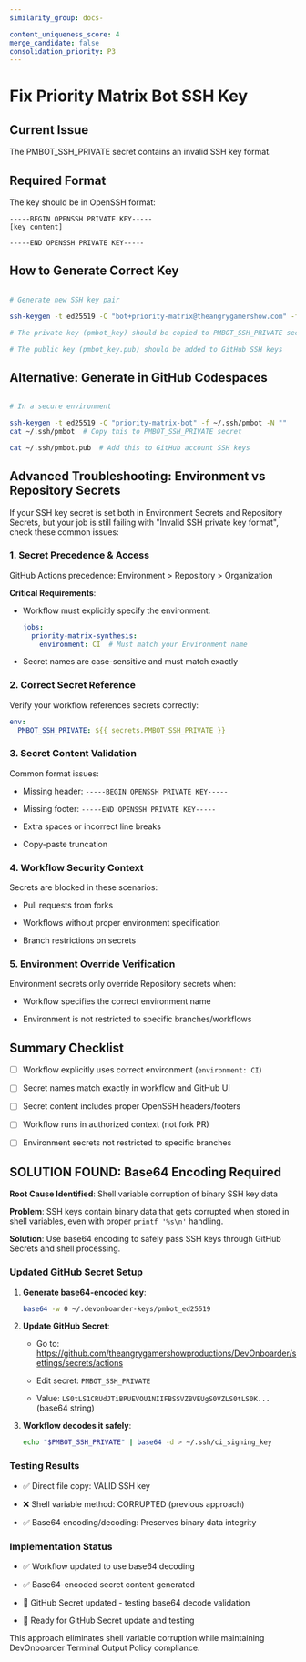 ```yaml
---
similarity_group: docs-

content_uniqueness_score: 4
merge_candidate: false
consolidation_priority: P3
---
```


# Fix Priority Matrix Bot SSH Key

## Current Issue

The PMBOT_SSH_PRIVATE secret contains an invalid SSH key format.

## Required Format

The key should be in OpenSSH format:

```text
-----BEGIN OPENSSH PRIVATE KEY-----
[key content]

-----END OPENSSH PRIVATE KEY-----

```

## How to Generate Correct Key

```bash

# Generate new SSH key pair

ssh-keygen -t ed25519 -C "bot+priority-matrix@theangrygamershow.com" -f pmbot_key -N ""

# The private key (pmbot_key) should be copied to PMBOT_SSH_PRIVATE secret

# The public key (pmbot_key.pub) should be added to GitHub SSH keys

```

## Alternative: Generate in GitHub Codespaces

```bash

# In a secure environment

ssh-keygen -t ed25519 -C "priority-matrix-bot" -f ~/.ssh/pmbot -N ""
cat ~/.ssh/pmbot  # Copy this to PMBOT_SSH_PRIVATE secret

cat ~/.ssh/pmbot.pub  # Add this to GitHub account SSH keys

```

## Advanced Troubleshooting: Environment vs Repository Secrets

If your SSH key secret is set both in Environment Secrets and Repository Secrets, but your job is still failing with "Invalid SSH private key format", check these common issues:

### 1. Secret Precedence & Access

GitHub Actions precedence: Environment > Repository > Organization

**Critical Requirements**:

- Workflow must explicitly specify the environment:

  ```yaml
  jobs:
    priority-matrix-synthesis:
      environment: CI  # Must match your Environment name

  ```

- Secret names are case-sensitive and must match exactly

### 2. Correct Secret Reference

Verify your workflow references secrets correctly:

```yaml
env:
  PMBOT_SSH_PRIVATE: ${{ secrets.PMBOT_SSH_PRIVATE }}

```

### 3. Secret Content Validation

Common format issues:

- Missing header: `-----BEGIN OPENSSH PRIVATE KEY-----`

- Missing footer: `-----END OPENSSH PRIVATE KEY-----`

- Extra spaces or incorrect line breaks

- Copy-paste truncation

### 4. Workflow Security Context

Secrets are blocked in these scenarios:

- Pull requests from forks

- Workflows without proper environment specification

- Branch restrictions on secrets

### 5. Environment Override Verification

Environment secrets only override Repository secrets when:

- Workflow specifies the correct environment name

- Environment is not restricted to specific branches/workflows

## Summary Checklist

- [ ] Workflow explicitly uses correct environment (`environment: CI`)

- [ ] Secret names match exactly in workflow and GitHub UI

- [ ] Secret content includes proper OpenSSH headers/footers

- [ ] Workflow runs in authorized context (not fork PR)

- [ ] Environment secrets not restricted to specific branches

## SOLUTION FOUND: Base64 Encoding Required

**Root Cause Identified**: Shell variable corruption of binary SSH key data

**Problem**: SSH keys contain binary data that gets corrupted when stored in shell variables, even with proper `printf '%s\n'` handling.

**Solution**: Use base64 encoding to safely pass SSH keys through GitHub Secrets and shell processing.

### Updated GitHub Secret Setup

1. **Generate base64-encoded key**:

   ```bash
   base64 -w 0 ~/.devonboarder-keys/pmbot_ed25519
   ```

2. **Update GitHub Secret**:

   - Go to: <https://github.com/theangrygamershowproductions/DevOnboarder/settings/secrets/actions>

   - Edit secret: `PMBOT_SSH_PRIVATE`

   - Value: `LS0tLS1CRUdJTiBPUEVOU1NIIFBSSVZBVEUgS0VZLS0tLS0K...` (base64 string)

3. **Workflow decodes it safely**:

   ```bash
   echo "$PMBOT_SSH_PRIVATE" | base64 -d > ~/.ssh/ci_signing_key
   ```

### Testing Results

- ✅ Direct file copy: VALID SSH key

- ❌ Shell variable method: CORRUPTED (previous approach)

- ✅ Base64 encoding/decoding: Preserves binary data integrity

### Implementation Status

- ✅ Workflow updated to use base64 decoding

- ✅ Base64-encoded secret content generated

- 🔄 GitHub Secret updated - testing base64 decode validation

- 🔄 Ready for GitHub Secret update and testing

This approach eliminates shell variable corruption while maintaining DevOnboarder Terminal Output Policy compliance.
